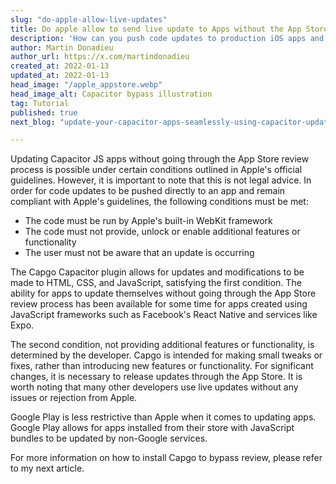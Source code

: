 ```yaml
---
slug: "do-apple-allow-live-updates"
title: Do apple allow to send live update to Apps without the App Store review.
description: 'How can you push code updates to production iOS apps and be fully compliant with Apple’s guidelines? '
author: Martin Donadieu
author_url: https://x.com/martindonadieu
created_at: 2022-01-13
updated_at: 2022-01-13
head_image: "/apple_appstore.webp"
head_image_alt: Capacitor bypass illustration
tag: Tutorial
published: true
next_blog: "update-your-capacitor-apps-seamlessly-using-capacitor-updater"

---
```


Updating Capacitor JS apps without going through the App Store review process is possible under certain conditions outlined in Apple's official guidelines. However, it is important to note that this is not legal advice. In order for code updates to be pushed directly to an app and remain compliant with Apple's guidelines, the following conditions must be met:

- The code must be run by Apple's built-in WebKit framework
- The code must not provide, unlock or enable additional features or functionality
- The user must not be aware that an update is occurring

The Capgo Capacitor plugin allows for updates and modifications to be made to HTML, CSS, and JavaScript, satisfying the first condition. 
The ability for apps to update themselves without going through the App Store review process has been available for some time for apps created using JavaScript frameworks such as Facebook's React Native and services like Expo.

The second condition, not providing additional features or functionality, is determined by the developer. Capgo is intended for making small tweaks or fixes, rather than introducing new features or functionality. For significant changes, it is necessary to release updates through the App Store. It is worth noting that many other developers use live updates without any issues or rejection from Apple.

Google Play is less restrictive than Apple when it comes to updating apps. Google Play allows for apps installed from their store with JavaScript bundles to be updated by non-Google services. 

For more information on how to install Capgo to bypass review, please refer to my next article.
